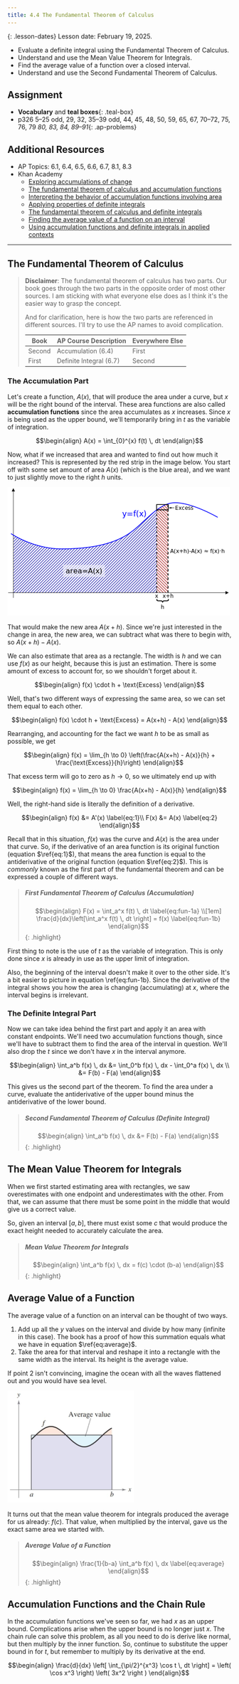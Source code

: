 ```yaml
---
title: 4.4 The Fundamental Theorem of Calculus
---
```


{: .lesson-dates}
Lesson date: February 19, 2025.

- Evaluate a definite integral using the Fundamental Theorem of Calculus.
- Understand and use the Mean Value Theorem for Integrals.
- Find the average value of a function over a closed interval.
- Understand and use the Second Fundamental Theorem of Calculus.

## Assignment

- **Vocabulary** and **teal boxes**{: .teal-box}
- p326 5–25 odd, 29, 32, 35–39 odd, 44, 45, 48, 50, 59, 65, 67, 70–72, 75, 76, 79 *80, 83, 84, 89–91*{: .ap-problems}

## Additional Resources

- AP Topics: 6.1, 6.4, 6.5, 6.6, 6.7, 8.1, 8.3
- Khan Academy
  - [Exploring accumulations of change](https://www.khanacademy.org/math/ap-calculus-ab/ab-integration-new/ab-6-1/v/introduction-to-integral-calculus)
  - [The fundamental theorem of calculus and accumulation functions](https://www.khanacademy.org/math/ap-calculus-ab/ab-integration-new/ab-6-4/v/fundamental-theorem-of-calculus)
  - [Interpreting the behavior of accumulation functions involving area](https://www.khanacademy.org/math/ap-calculus-ab/ab-integration-new/ab-6-5/v/interpreting-behavior-of-antiderivative)
  - [Applying properties of definite integrals](https://www.khanacademy.org/math/ap-calculus-ab/ab-integration-new/ab-6-6/v/negative-definite-integrals)
  - [The fundamental theorem of calculus and definite integrals](https://www.khanacademy.org/math/ap-calculus-ab/ab-integration-new/ab-6-7/v/connecting-the-first-and-second-fundamental-theorems-of-calculus)
  - [Finding the average value of a function on an interval](https://www.khanacademy.org/math/ap-calculus-ab/ab-applications-of-integration-new/ab-8-1/v/average-function-value-closed-interval)
  - [Using accumulation functions and definite integrals in applied contexts](https://www.khanacademy.org/math/ap-calculus-ab/ab-applications-of-integration-new/ab-8-3/v/area-under-rate-net-change)

---

## The Fundamental Theorem of Calculus

> **Disclaimer**: The fundamental theorem of calculus has two parts. Our book goes through the two parts in the opposite order of most other sources. I am sticking with what everyone else does as I think it's the easier way to grasp the concept.
>
> And for clarification, here is how the two parts are referenced in different sources. I'll try to use the AP names to avoid complication.
>
> | Book   | AP Course Description   | Everywhere Else |
> | ------ | ----------------------- | --------------- |
> | Second | Accumulation (6.4)      | First           |
> | First  | Definite Integral (6.7) | Second          |

### The Accumulation Part

Let's create a function, $A(x)$, that will produce the area under a curve, but $x$ will be the right bound of the interval. These area functions are also called **accumulation functions** since the area accumulates as $x$ increases. Since $x$ is being used as the upper bound, we'll temporarily bring in $t$ as the variable of integration.

$$\begin{align}
A(x) = \int_{0}^{x} f(t) \, dt
\end{align}$$

Now, what if we increased that area and wanted to find out how much it increased? This is represented by the red strip in the image below. You start off with some set amount of area $A(x)$ (which is the blue area), and we want to just slightly move to the right $h$ units.

![Geometric representation of the FTC from Wikipedia](../img/4.4-figure-1.png)

That would make the new area $A(x+h)$. Since we're just interested in the change in area, the new area, we can subtract what was there to begin with, so $A(x+h) - A(x)$.

We can also estimate that area as a rectangle. The width is $h$ and we can use $f(x)$ as our height, because this is just an estimation. There is some amount of excess to account for, so we shouldn't forget about it.

$$\begin{align}
f(x) \cdot h + \text{Excess}
\end{align}$$

Well, that's two different ways of expressing the same area, so we can set them equal to each other.

$$\begin{align}
f(x) \cdot h + \text{Excess} = A(x+h) - A(x)
\end{align}$$

Rearranging, and accounting for the fact we want $h$ to be as small as possible, we get

$$\begin{align}
f(x) = \lim_{h \to 0} \left(\frac{A(x+h) - A(x)}{h} + \frac{\text{Excess}}{h}\right)
\end{align}$$

That excess term will go to zero as $h \to 0$, so we ultimately end up with

$$\begin{align}
f(x) = \lim_{h \to 0} \frac{A(x+h) - A(x)}{h}
\end{align}$$

Well, the right-hand side is literally the definition of a derivative.

$$\begin{align}
f(x) &= A'(x) \label{eq:1}\\
F(x) &= A(x) \label{eq:2}
\end{align}$$

Recall that in this situation, $f(x)$ was the curve and $A(x)$ is the area under that curve. So, if the derivative of an area function is its original function (equation $\ref{eq:1}$), that means the area function is equal to the antiderivative of the original function (equation $\ref{eq:2}$). This is *commonly* known as the first part of the fundamental theorem and can be expressed a couple of different ways.

> ##### First Fundamental Theorem of Calculus (Accumulation)
>
> $$\begin{align}
> F(x) = \int_a^x f(t) \, dt \label{eq:fun-1a} \\[1em]
> \frac{d}{dx}\left[\int_a^x f(t) \, dt \right] = f(x) \label{eq:fun-1b}
> \end{align}$$
{: .highlight}

First thing to note is the use of $t$ as the variable of integration. This is only done since $x$ is already in use as the upper limit of integration.

Also, the beginning of the interval doesn't make it over to the other side. It's a bit easier to picture in equation \ref{eq:fun-1b}. Since the derivative of the integral shows you how the area is changing (accumulating) at $x$, where the interval begins is irrelevant.

### The Definite Integral Part

Now we can take idea behind the first part and apply it an area with constant endpoints. We'll need two accumulation functions though, since we'll have to subtract them to find the area of the interval in question. We'll also drop the $t$ since we don't have $x$ in the interval anymore.

$$\begin{align}
\int_a^b f(x) \, dx &= \int_0^b f(x) \, dx - \int_0^a f(x) \, dx \\
                    &= F(b) - F(a)
\end{align}$$

This gives us the second part of the theorem. To find the area under a curve, evaluate the antiderivative of the upper bound minus the antiderivative of the lower bound.

> ##### Second Fundamental Theorem of Calculus (Definite Integral)
>
> $$\begin{align}
> \int_a^b f(x) \, dx &= F(b) - F(a)
> \end{align}$$
{: .highlight}

## The Mean Value Theorem for Integrals

When we first started estimating area with rectangles, we saw overestimates with one endpoint and underestimates with the other. From that, we can assume that there must be some point in the middle that would give us a correct value.

So, given an interval $[a,b]$, there must exist some $c$ that would produce the exact height needed to accurately calculate the area.

> ##### Mean Value Theorem for Integrals
>
> $$\begin{align}
> \int_a^b f(x) \, dx = f(c) \cdot (b-a)
> \end{align}$$
{: .highlight}

## Average Value of a Function

The average value of a function on an interval can be thought of two ways.

1. Add up all the $y$ values on the interval and divide by how many (infinite in this case). The book has a proof of how this summation equals what we have in equation $\ref{eq:average}$.
2. Take the area for that interval and reshape it into a rectangle with the same width as the interval. Its height is the average value.

If point 2 isn't convincing, imagine the ocean with all the waves flattened out and you would have sea level.

![Average of a function on an interval](../img/4.4-average.png)

It turns out that the mean value theorem for integrals produced the average for us already: $f(c)$. That value, when multiplied by the interval, gave us the exact same area we started with.

> ##### Average Value of a Function
>
> $$\begin{align}
> \frac{1}{b-a} \int_a^b f(x) \, dx \label{eq:average}
> \end{align}$$
{: .highlight}

## Accumulation Functions and the Chain Rule

In the accumulation functions we've seen so far, we had $x$ as an upper bound. Complications arise when the upper bound is no longer just $x$. The chain rule can solve this problem, as all you need to do is derive like normal, but then multiply by the inner function. So, continue to substitute the upper bound in for $t$, but remember to multiply by its derivative at the end.

$$\begin{align}
\frac{d}{dx} \left[ \int_{\pi/2}^{x^3} \cos t \, dt \right] = \left( \cos x^3 \right) \left( 3x^2 \right )
\end{align}$$
